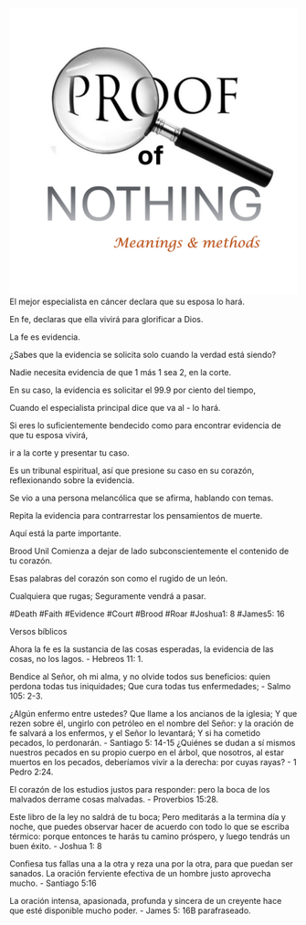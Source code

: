 ![Video cover image](../cover.jpg)
El mejor especialista en cáncer declara que su esposa lo hará.

En fe, declaras que ella vivirá para glorificar a Dios.

La fe es evidencia.

¿Sabes que la evidencia se solicita solo cuando la verdad está siendo?

Nadie necesita evidencia de que 1 más 1 sea 2, en la corte.

En su caso, la evidencia es solicitar el 99.9 por ciento del tiempo,

Cuando el especialista principal dice que va al - lo hará.

Si eres lo suficientemente bendecido como para encontrar evidencia de que tu esposa vivirá,

ir a la corte y presentar tu caso.

Es un tribunal espiritual, así que presione su caso en su corazón, reflexionando sobre la evidencia.

Se vio a una persona melancólica que se afirma, hablando con temas.

Repita la evidencia para contrarrestar los pensamientos de muerte.

Aquí está la parte importante.

Brood Unil Comienza a dejar de lado subconscientemente el contenido de tu corazón.

Esas palabras del corazón son como el rugido de un león.

Cualquiera que rugas; Seguramente vendrá a pasar.


#Death #Faith #Evidence #Court #Brood #Roar #Joshua1: 8 #James5: 16


Versos bíblicos

Ahora la fe es la sustancia de las cosas esperadas, la evidencia de las cosas, no los lagos. - Hebreos 11: 1.

Bendice al Señor, oh mi alma, y no olvide todos sus beneficios: quien perdona todas tus iniquidades; Que cura todas tus enfermedades; - Salmo 105: 2-3.

¿Algún enfermo entre ustedes? Que llame a los ancianos de la iglesia; Y que rezen sobre él, ungirlo con petróleo en el nombre del Señor: y la oración de fe salvará a los enfermos, y el Señor lo levantará; Y si ha cometido pecados, lo perdonarán. - Santiago 5: 14-15
¿Quiénes se dudan a sí mismos nuestros pecados en su propio cuerpo en el árbol, que nosotros, al estar muertos en los pecados, deberíamos vivir a la derecha: por cuyas rayas? - 1 Pedro 2:24.

El corazón de los estudios justos para responder: pero la boca de los malvados derrame cosas malvadas. - Proverbios 15:28.

Este libro de la ley no saldrá de tu boca; Pero meditarás a la termina día y noche, que puedes observar hacer de acuerdo con todo lo que se escriba térmico: porque entonces te harás tu camino próspero, y luego tendrás un buen éxito. - Joshua 1: 8

Confiesa tus fallas una a la otra y reza una por la otra, para que puedan ser sanados. La oración ferviente efectiva de un hombre justo aprovecha mucho. - Santiago 5:16

La oración intensa, apasionada, profunda y sincera de un creyente hace que esté disponible mucho poder. - James 5: 16B parafraseado.